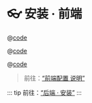 # 👓 安装 · 前端

<CodeGroup>
  <CodeGroupItem title="CDN" active>

@[code](../../code/quick-start/cdn.html)

  </CodeGroupItem>

  <CodeGroupItem title="YARN">

@[code](../../code/quick-start/yarn.ts)

  </CodeGroupItem>

  <CodeGroupItem title="NPM">
  
@[code](../../code/quick-start/npm.ts)

  </CodeGroupItem>
</CodeGroup>

> 前往：[“前端配置 说明”](/guide/frontend/config.html)

::: tip
前往：[“后端 · 安装”](/guide/backend/install.md)
:::
